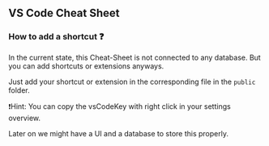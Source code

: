 ## VS Code Cheat Sheet

### How to add a shortcut ❓

In the current state, this Cheat-Sheet is not connected to any database.
But you can add shortcuts or extensions anyways.

Just add your shortcut or extension in the corresponding file in the `public` folder.

❗Hint: You can copy the vsCodeKey with right click in your settings overview.

Later on we might have a UI and a database to store this properly.
